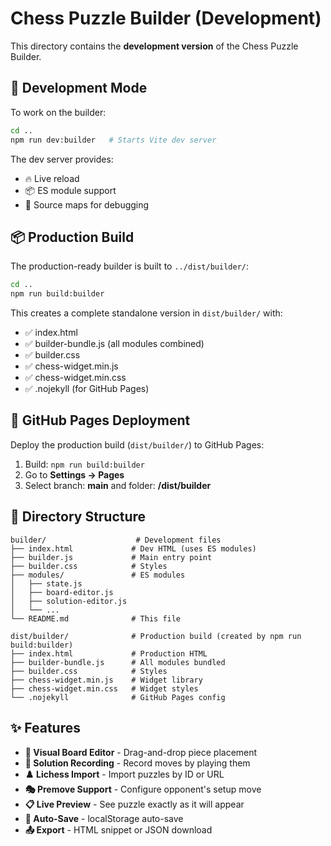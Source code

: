 # Chess Puzzle Builder (Development)

This directory contains the **development version** of the Chess Puzzle Builder.

## 🔧 Development Mode

To work on the builder:

```bash
cd ..
npm run dev:builder   # Starts Vite dev server
```

The dev server provides:
- 🔥 Live reload
- 📦 ES module support
- 🐛 Source maps for debugging

## 📦 Production Build

The production-ready builder is built to `../dist/builder/`:

```bash
cd ..
npm run build:builder
```

This creates a complete standalone version in `dist/builder/` with:
- ✅ index.html
- ✅ builder-bundle.js (all modules combined)
- ✅ builder.css
- ✅ chess-widget.min.js
- ✅ chess-widget.min.css
- ✅ .nojekyll (for GitHub Pages)

## 🚀 GitHub Pages Deployment

Deploy the production build (`dist/builder/`) to GitHub Pages:

1. Build: `npm run build:builder`
2. Go to **Settings → Pages**
3. Select branch: **main** and folder: **/dist/builder**

## 📁 Directory Structure

```
builder/                    # Development files
├── index.html             # Dev HTML (uses ES modules)
├── builder.js             # Main entry point
├── builder.css            # Styles
├── modules/               # ES modules
│   ├── state.js
│   ├── board-editor.js
│   ├── solution-editor.js
│   └── ...
└── README.md              # This file

dist/builder/              # Production build (created by npm run build:builder)
├── index.html             # Production HTML
├── builder-bundle.js      # All modules bundled
├── builder.css            # Styles
├── chess-widget.min.js    # Widget library
├── chess-widget.min.css   # Widget styles
└── .nojekyll              # GitHub Pages config
```

## ✨ Features

- **🎨 Visual Board Editor** - Drag-and-drop piece placement
- **🎯 Solution Recording** - Record moves by playing them
- **♟️ Lichess Import** - Import puzzles by ID or URL
- **🎭 Premove Support** - Configure opponent's setup move
- **📋 Live Preview** - See puzzle exactly as it will appear
- **💾 Auto-Save** - localStorage auto-save
- **📤 Export** - HTML snippet or JSON download

